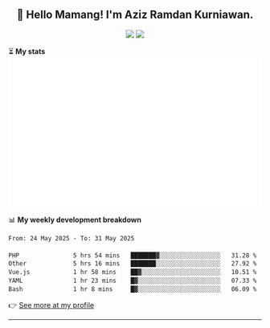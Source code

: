 <h2 align="center">👋 Hello Mamang! I'm Aziz Ramdan Kurniawan.</h2>  
<p align="center">
  <img src="https://komarev.com/ghpvc/?username=azizramdan">
  <img src="https://wakatime.com/badge/user/90056fa0-4c31-4eca-954e-2a3ac05896f9.svg">
</p>
    
⏳ **My stats**  
![](https://raw.githubusercontent.com/azizramdan/github-stats/master/generated/overview.svg#gh-dark-mode-only)

📊 **My weekly development breakdown**
<!--START_SECTION:waka-->

```txt
From: 24 May 2025 - To: 31 May 2025

PHP               5 hrs 54 mins   ███████▓░░░░░░░░░░░░░░░░░   31.28 %
Other             5 hrs 16 mins   ███████░░░░░░░░░░░░░░░░░░   27.92 %
Vue.js            1 hr 58 mins    ██▓░░░░░░░░░░░░░░░░░░░░░░   10.51 %
YAML              1 hr 23 mins    █▓░░░░░░░░░░░░░░░░░░░░░░░   07.33 %
Bash              1 hr 8 mins     █▓░░░░░░░░░░░░░░░░░░░░░░░   06.09 %
```

<!--END_SECTION:waka-->
👉 [See more at my profile](https://wakatime.com/@azizramdan)
***
